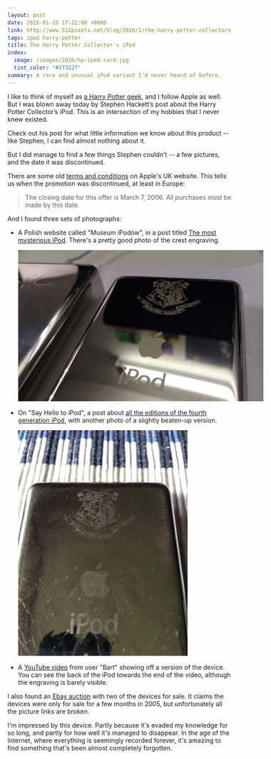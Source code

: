 ```yaml
---
layout: post
date: 2016-01-25 17:22:00 +0000
link: http://www.512pixels.net/blog/2016/1/the-harry-potter-collectors-ipod
tags: ipod harry-potter
title: The Harry Potter Collector's iPod
index:
  image: /images/2016/hp-ipod-card.jpg
  tint_color: "#37322f"
summary: A rare and unusual iPod variant I'd never heard of before.
---
```


I like to think of myself as [a Harry Potter geek](http://scifi.stackexchange.com/search?q=user:3567+[harry-potter]), and I follow Apple as well.
But I was blown away today by Stephen Hackett&rsquo;s post about the Harry Potter Collector&rsquo;s iPod.
This is an intersection of my hobbies that I never knew existed.

Check out his post for what little information we know about this product -- like Stephen, I can find almost nothing about it.

But I did manage to find a few things Stephen couldn't -- a few pictures, and the date it was discontinued.

There are some old [terms and conditions](https://store.apple.com/Catalog/uk/Images/harrypottertandcs.html) on Apple's UK website.
This tells us when the promotion was discontinued, at least in Europe:

> The closing date for this offer is March 7, 2006. All purchases must be made by this date.

And I found three sets of photographs:

*   A Polish website called "Museum iPod&oacute;w", in a post titled [The most mysterious iPod](http://www.ipod.info.pl/index.php/najbardziej-tajemniczy-ipod/). There's a pretty good photo of the crest engraving.

    <img src="/images/2016/hp-ipod-1.jpg" alt="The silver back of an iPod, with a Hogwarts crest engraved near the top." style="max-width: 550px;">

*   On "Say Hello to iPod", a post about [all the editions of the fourth generation iPod](http://ipod.se/2014/02/22/ipod-fourth-generation/), with another photo of a slightly beaten-up version.

    <img src="/images/2016/hp-ipod-2.jpg" alt="The silver back of an iPod, with some scuffs and a Hogwarts crest engraved near the top." style="max-width: 380px;">

*   A [YouTube video](https://www.youtube.com/watch?v=viMyicEoyOY) from user "Bart" showing off a version of the device. You can see the back of the iPod towards the end of the video, although the engraving is barely visible.

I also found an [Ebay auction](http://www.ebay.ca/itm/Rarest-collection-of-special-edition-iPods-Harry-Potter-U2-Tony-Hawk-2002-/221308897361) with two of the devices for sale. It claims the devices were only for sale for a few months in 2005, but unfortunately all the picture links are broken.

I'm impressed by this device. Partly because it's evaded my knowledge for so long, and partly for how well it's managed to disappear.  In the age of the Internet, where everything is seemingly recorded forever, it's amazing to find something that's been almost completely forgotten.
